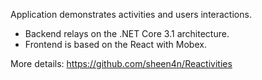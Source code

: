Application demonstrates activities and users interactions.

- Backend relays on the .NET Core 3.1 architecture.
- Frontend is based on the React with Mobex.

More details:
https://github.com/sheen4n/Reactivities
